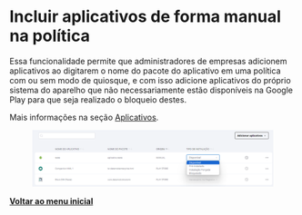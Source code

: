# Incluir aplicativos de forma manual na política

Essa funcionalidade permite que administradores de empresas adicionem aplicativos ao digitarem o nome do pacote do aplicativo em uma política com ou sem modo de quiosque, e com isso adicione aplicativos do próprio sistema do aparelho que não necessariamente estão disponíveis na Google Play para que seja realizado o bloqueio destes.

Mais informações na seção [Aplicativos](../../portal/configuracoes/editar-politica/aplicativos/).

<figure><img src="../../../.gitbook/assets/image (344).png" alt=""><figcaption></figcaption></figure>

[**Voltar ao menu inicial**](./)
